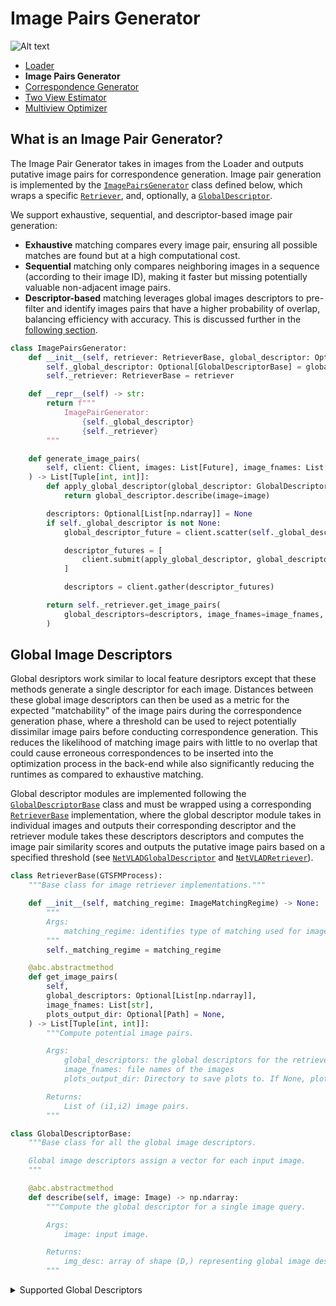 # Image Pairs Generator

![Alt text](gtsfm-overview-image-pairs-generator.svg?raw=true)

- [Loader](assets/LOADER.md)
- **Image Pairs Generator**
- [Correspondence Generator](assets/CORRESPONDENCE_GENERATOR.md)
- [Two View Estimator](assets/TWO_VIEW_ESTIMATOR.md)
- [Multiview Optimizer](assets/MULTIVIEW_OPTIMIZER.md)

## What is an Image Pair Generator?

The Image Pair Generator takes in images from the Loader and outputs putative image pairs for correspondence generation. Image pair generation is implemented by the [`ImagePairsGenerator`](https://github.com/borglab/gtsfm/blob/master/gtsfm/retriever/image_pairs_generator.py) class defined below, which wraps a specific [`Retriever`](https://github.com/borglab/gtsfm/blob/master/gtsfm/retriever/retriever_base.py), and, optionally, a [`GlobalDescriptor`](https://github.com/borglab/gtsfm/blob/master/gtsfm/frontend/global_descriptor/global_descriptor_base.py).

We support exhaustive, sequential, and descriptor-based image pair generation:
- **Exhaustive** matching compares every image pair, ensuring all possible matches are found but at a high computational cost.
- **Sequential** matching only compares neighboring images in a sequence (according to their image ID), making it faster but missing potentially valuable non-adjacent image pairs.
- **Descriptor-based** matching leverages global images descriptors to pre-filter and identify images pairs that have a higher probability of overlap, balancing efficiency with accuracy. This is discussed further in the [following section](#global-image-descriptors).


```python
class ImagePairsGenerator:
    def __init__(self, retriever: RetrieverBase, global_descriptor: Optional[GlobalDescriptorBase] = None):
        self._global_descriptor: Optional[GlobalDescriptorBase] = global_descriptor
        self._retriever: RetrieverBase = retriever

    def __repr__(self) -> str:
        return f"""
            ImagePairGenerator:
                {self._global_descriptor}
                {self._retriever}
        """

    def generate_image_pairs(
        self, client: Client, images: List[Future], image_fnames: List[str], plots_output_dir: Optional[Path] = None
    ) -> List[Tuple[int, int]]:
        def apply_global_descriptor(global_descriptor: GlobalDescriptorBase, image: Image) -> np.ndarray:
            return global_descriptor.describe(image=image)

        descriptors: Optional[List[np.ndarray]] = None
        if self._global_descriptor is not None:
            global_descriptor_future = client.scatter(self._global_descriptor, broadcast=False)

            descriptor_futures = [
                client.submit(apply_global_descriptor, global_descriptor_future, image) for image in images
            ]

            descriptors = client.gather(descriptor_futures)

        return self._retriever.get_image_pairs(
            global_descriptors=descriptors, image_fnames=image_fnames, plots_output_dir=plots_output_dir
        )
```

## Global Image Descriptors

Global desriptors work similar to local feature desriptors except that these methods generate a single descriptor for each image. Distances between these global image descriptors can then be used as a metric for the expected "matchability" of the image pairs during the correspondence generation phase, where a threshold can be used to reject potentially dissimilar image pairs before conducting correspondence generation. This reduces the likelihood of matching image pairs with little to no overlap that could cause erroneous correspondences to be inserted into the optimization process in the back-end while also significantly reducing the runtimes as compared to exhaustive matching. 

Global descriptor modules are implemented following the [`GlobalDescriptorBase`](https://github.com/borglab/gtsfm/blob/master/gtsfm/frontend/global_descriptor/global_descriptor_base.py) class and must be wrapped using a corresponding [`RetrieverBase`](https://github.com/borglab/gtsfm/blob/master/gtsfm/retriever/retriever_base.py) implementation, where the global descriptor module takes in individual images and outputs their corresponding descriptor and the retriever module takes these descriptors descriptors and computes the image pair similarity scores and outputs the putative image pairs based on a specified threshold (see [`NetVLADGlobalDescriptor`](https://github.com/borglab/gtsfm/blob/master/gtsfm/frontend/global_descriptor/netvlad_global_descriptor.py) and [`NetVLADRetriever`](https://github.com/borglab/gtsfm/blob/master/gtsfm/retriever/netvlad_retriever.py)).

```python
class RetrieverBase(GTSFMProcess):
    """Base class for image retriever implementations."""

    def __init__(self, matching_regime: ImageMatchingRegime) -> None:
        """
        Args:
            matching_regime: identifies type of matching used for image retrieval, e.g., exhaustive, descriptor-based.
        """
        self._matching_regime = matching_regime

    @abc.abstractmethod
    def get_image_pairs(
        self,
        global_descriptors: Optional[List[np.ndarray]],
        image_fnames: List[str],
        plots_output_dir: Optional[Path] = None,
    ) -> List[Tuple[int, int]]:
        """Compute potential image pairs.

        Args:
            global_descriptors: the global descriptors for the retriever, if needed.
            image_fnames: file names of the images
            plots_output_dir: Directory to save plots to. If None, plots are not saved.

        Returns:
            List of (i1,i2) image pairs.
        """
```

```python
class GlobalDescriptorBase:
    """Base class for all the global image descriptors.

    Global image descriptors assign a vector for each input image.
    """

    @abc.abstractmethod
    def describe(self, image: Image) -> np.ndarray:
        """Compute the global descriptor for a single image query.

        Args:
            image: input image.

        Returns:
            img_desc: array of shape (D,) representing global image descriptor.
        """

```

<details><summary>Supported Global Descriptors</summary>
<ul>
  <li><strong>NetVLAD</strong>, R. Arandjelovic <em>et al.</em>, CVPR 2016. <a href="https://arxiv.org/pdf/1511.07247.pdf">[paper]</a> <a href="https://github.com/borglab/gtsfm/blob/master/gtsfm/frontend/global_descriptor/netvlad_global_descriptor.py">[code]</a></li>
</ul>
</details>

